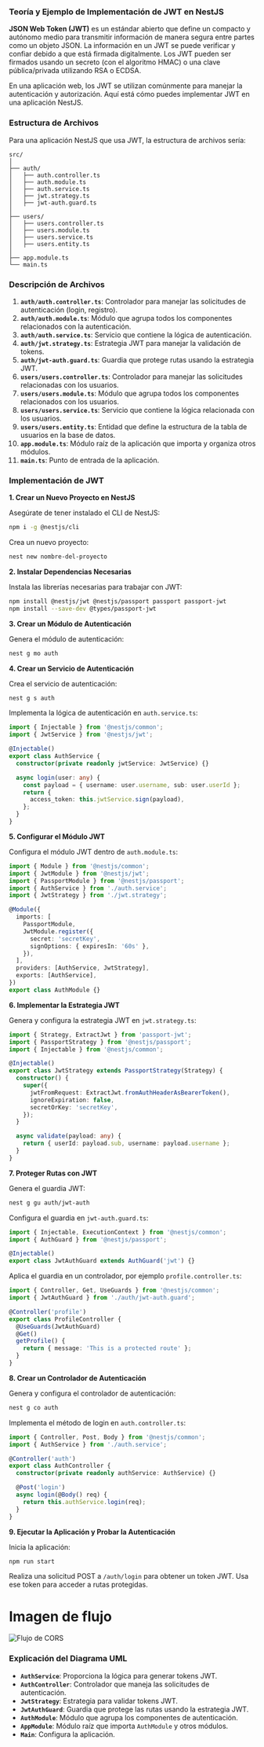 ### Teoría y Ejemplo de Implementación de JWT en NestJS

**JSON Web Token (JWT)** es un estándar abierto que define un compacto y autónomo medio para transmitir información de manera segura entre partes como un objeto JSON. La información en un JWT se puede verificar y confiar debido a que está firmada digitalmente. Los JWT pueden ser firmados usando un secreto (con el algoritmo HMAC) o una clave pública/privada utilizando RSA o ECDSA.

En una aplicación web, los JWT se utilizan comúnmente para manejar la autenticación y autorización. Aquí está cómo puedes implementar JWT en una aplicación NestJS.

### Estructura de Archivos

Para una aplicación NestJS que usa JWT, la estructura de archivos sería:

```
src/
│
├── auth/
│   ├── auth.controller.ts
│   ├── auth.module.ts
│   ├── auth.service.ts
│   ├── jwt.strategy.ts
│   ├── jwt-auth.guard.ts
│
├── users/
│   ├── users.controller.ts
│   ├── users.module.ts
│   ├── users.service.ts
│   ├── users.entity.ts
│
├── app.module.ts
└── main.ts
```

### Descripción de Archivos

1. **`auth/auth.controller.ts`**: Controlador para manejar las solicitudes de autenticación (login, registro).
2. **`auth/auth.module.ts`**: Módulo que agrupa todos los componentes relacionados con la autenticación.
3. **`auth/auth.service.ts`**: Servicio que contiene la lógica de autenticación.
4. **`auth/jwt.strategy.ts`**: Estrategia JWT para manejar la validación de tokens.
5. **`auth/jwt-auth.guard.ts`**: Guardia que protege rutas usando la estrategia JWT.
6. **`users/users.controller.ts`**: Controlador para manejar las solicitudes relacionadas con los usuarios.
7. **`users/users.module.ts`**: Módulo que agrupa todos los componentes relacionados con los usuarios.
8. **`users/users.service.ts`**: Servicio que contiene la lógica relacionada con los usuarios.
9. **`users/users.entity.ts`**: Entidad que define la estructura de la tabla de usuarios en la base de datos.
10. **`app.module.ts`**: Módulo raíz de la aplicación que importa y organiza otros módulos.
11. **`main.ts`**: Punto de entrada de la aplicación.

### Implementación de JWT

**1. Crear un Nuevo Proyecto en NestJS**

Asegúrate de tener instalado el CLI de NestJS:

```bash
npm i -g @nestjs/cli
```

Crea un nuevo proyecto:

```bash
nest new nombre-del-proyecto
```

**2. Instalar Dependencias Necesarias**

Instala las librerías necesarias para trabajar con JWT:

```bash
npm install @nestjs/jwt @nestjs/passport passport passport-jwt
npm install --save-dev @types/passport-jwt
```

**3. Crear un Módulo de Autenticación**

Genera el módulo de autenticación:

```bash
nest g mo auth
```

**4. Crear un Servicio de Autenticación**

Crea el servicio de autenticación:

```bash
nest g s auth
```

Implementa la lógica de autenticación en `auth.service.ts`:

```typescript
import { Injectable } from '@nestjs/common';
import { JwtService } from '@nestjs/jwt';

@Injectable()
export class AuthService {
  constructor(private readonly jwtService: JwtService) {}

  async login(user: any) {
    const payload = { username: user.username, sub: user.userId };
    return {
      access_token: this.jwtService.sign(payload),
    };
  }
}
```

**5. Configurar el Módulo JWT**

Configura el módulo JWT dentro de `auth.module.ts`:

```typescript
import { Module } from '@nestjs/common';
import { JwtModule } from '@nestjs/jwt';
import { PassportModule } from '@nestjs/passport';
import { AuthService } from './auth.service';
import { JwtStrategy } from './jwt.strategy';

@Module({
  imports: [
    PassportModule,
    JwtModule.register({
      secret: 'secretKey',
      signOptions: { expiresIn: '60s' },
    }),
  ],
  providers: [AuthService, JwtStrategy],
  exports: [AuthService],
})
export class AuthModule {}
```

**6. Implementar la Estrategia JWT**

Genera y configura la estrategia JWT en `jwt.strategy.ts`:

```typescript
import { Strategy, ExtractJwt } from 'passport-jwt';
import { PassportStrategy } from '@nestjs/passport';
import { Injectable } from '@nestjs/common';

@Injectable()
export class JwtStrategy extends PassportStrategy(Strategy) {
  constructor() {
    super({
      jwtFromRequest: ExtractJwt.fromAuthHeaderAsBearerToken(),
      ignoreExpiration: false,
      secretOrKey: 'secretKey',
    });
  }

  async validate(payload: any) {
    return { userId: payload.sub, username: payload.username };
  }
}
```

**7. Proteger Rutas con JWT**

Genera el guardia JWT:

```bash
nest g gu auth/jwt-auth
```

Configura el guardia en `jwt-auth.guard.ts`:

```typescript
import { Injectable, ExecutionContext } from '@nestjs/common';
import { AuthGuard } from '@nestjs/passport';

@Injectable()
export class JwtAuthGuard extends AuthGuard('jwt') {}
```

Aplica el guardia en un controlador, por ejemplo `profile.controller.ts`:

```typescript
import { Controller, Get, UseGuards } from '@nestjs/common';
import { JwtAuthGuard } from './auth/jwt-auth.guard';

@Controller('profile')
export class ProfileController {
  @UseGuards(JwtAuthGuard)
  @Get()
  getProfile() {
    return { message: 'This is a protected route' };
  }
}
```

**8. Crear un Controlador de Autenticación**

Genera y configura el controlador de autenticación:

```bash
nest g co auth
```

Implementa el método de login en `auth.controller.ts`:

```typescript
import { Controller, Post, Body } from '@nestjs/common';
import { AuthService } from './auth.service';

@Controller('auth')
export class AuthController {
  constructor(private readonly authService: AuthService) {}

  @Post('login')
  async login(@Body() req) {
    return this.authService.login(req);
  }
}
```

**9. Ejecutar la Aplicación y Probar la Autenticación**

Inicia la aplicación:

```bash
npm run start
```

Realiza una solicitud POST a `/auth/login` para obtener un token JWT. Usa ese token para acceder a rutas protegidas.

# Imagen de flujo 
![Flujo de CORS](./imgs/jwt.png)

### Explicación del Diagrama UML

- **`AuthService`**: Proporciona la lógica para generar tokens JWT.
- **`AuthController`**: Controlador que maneja las solicitudes de autenticación.
- **`JwtStrategy`**: Estrategia para validar tokens JWT.
- **`JwtAuthGuard`**: Guardia que protege las rutas usando la estrategia JWT.
- **`AuthModule`**: Módulo que agrupa los componentes de autenticación.
- **`AppModule`**: Módulo raíz que importa `AuthModule` y otros módulos.
- **`Main`**: Configura la aplicación.
